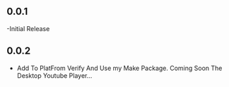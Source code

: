 ## 0.0.1
-Initial Release

## 0.0.2
- Add To PlatFrom Verify And Use my Make Package. Coming Soon The Desktop Youtube Player...
